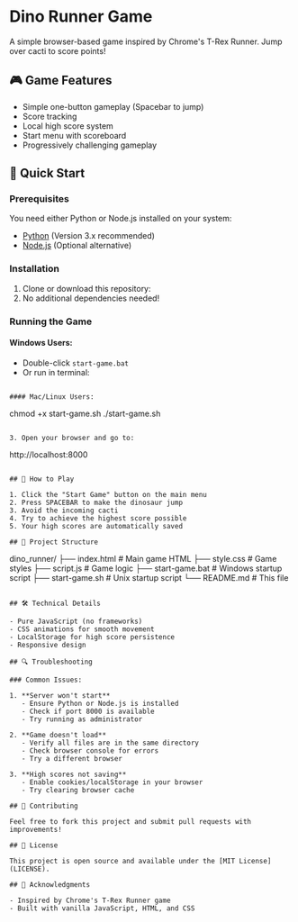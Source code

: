 # Dino Runner Game

A simple browser-based game inspired by Chrome's T-Rex Runner. Jump over cacti to score points!

## 🎮 Game Features

- Simple one-button gameplay (Spacebar to jump)
- Score tracking
- Local high score system
- Start menu with scoreboard
- Progressively challenging gameplay

## 🚀 Quick Start

### Prerequisites

You need either Python or Node.js installed on your system:
- [Python](https://www.python.org/downloads/) (Version 3.x recommended)
- [Node.js](https://nodejs.org/) (Optional alternative)

### Installation

1. Clone or download this repository: 
2. No additional dependencies needed!

### Running the Game

#### Windows Users:
- Double-click `start-game.bat`
- Or run in terminal:
```

#### Mac/Linux Users:
```
chmod +x start-game.sh
./start-game.sh
```

3. Open your browser and go to:
```
http://localhost:8000
```

## 🎯 How to Play

1. Click the "Start Game" button on the main menu
2. Press SPACEBAR to make the dinosaur jump
3. Avoid the incoming cacti
4. Try to achieve the highest score possible
5. Your high scores are automatically saved

## 📁 Project Structure

```
dino_runner/
├── index.html          # Main game HTML
├── style.css           # Game styles
├── script.js           # Game logic
├── start-game.bat      # Windows startup script
├── start-game.sh       # Unix startup script
└── README.md          # This file
```

## 🛠️ Technical Details

- Pure JavaScript (no frameworks)
- CSS animations for smooth movement
- LocalStorage for high score persistence
- Responsive design

## 🔍 Troubleshooting

### Common Issues:

1. **Server won't start**
   - Ensure Python or Node.js is installed
   - Check if port 8000 is available
   - Try running as administrator

2. **Game doesn't load**
   - Verify all files are in the same directory
   - Check browser console for errors
   - Try a different browser

3. **High scores not saving**
   - Enable cookies/localStorage in your browser
   - Try clearing browser cache

## 🤝 Contributing

Feel free to fork this project and submit pull requests with improvements!

## 📝 License

This project is open source and available under the [MIT License](LICENSE).

## 🙏 Acknowledgments

- Inspired by Chrome's T-Rex Runner game
- Built with vanilla JavaScript, HTML, and CSS